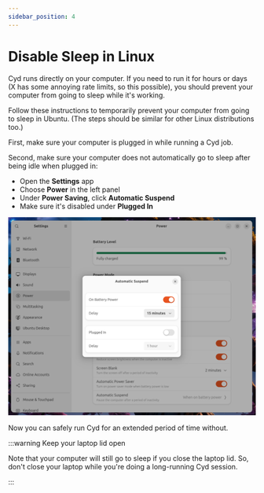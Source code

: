 ```yaml
---
sidebar_position: 4
---
```


# Disable Sleep in Linux

Cyd runs directly on your computer. If you need to run it for hours or days (X has some annoying rate limits, so this possible), you should prevent your computer from going to sleep while it's working.

Follow these instructions to temporarily prevent your computer from going to sleep in Ubuntu. (The steps should be similar for other Linux distributions too.)

First, make sure your computer is plugged in while running a Cyd job.

Second, make sure your computer does not automatically go to sleep after being idle when plugged in:

- Open the **Settings** app
- Choose **Power** in the left panel
- Under **Power Saving**, click **Automatic Suspend**
- Make sure it's disabled under **Plugged In**

![How to prevent your computer from automatically sleeping when idle](./img/ubuntu-power-settings.png)

Now you can safely run Cyd for an extended period of time without.

:::warning Keep your laptop lid open

Note that your computer will still go to sleep if you close the laptop lid. So, don't close your laptop while you're doing a long-running Cyd session.

:::
